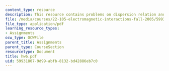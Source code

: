 ```yaml
---
content_type: resource
description: This resource contains problems on dispersion relation and Brewster angle.
file: /media/courses/22-105-electromagnetic-interactions-fall-2005/599318079d99abfb8132bd42886eb7c0_hw6.pdf
file_type: application/pdf
learning_resource_types:
- Assignments
ocw_type: OCWFile
parent_title: Assignments
parent_type: CourseSection
resourcetype: Document
title: hw6.pdf
uid: 59931807-9d99-abfb-8132-bd42886eb7c0
---
```

